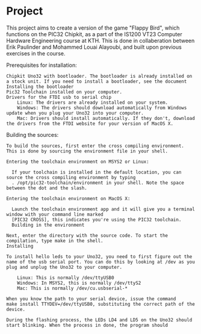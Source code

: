 # Project
This project aims to create a version of the game "Flappy Bird", which functions on the PIC32 Chipkit, as a part of the IS1200 VT23 Computer Hardware Engineering course at KTH. 
This is done in collaberation between Erik Paulinder and Mohammed Louai Alayoubi, and built upon previous exercises in the course. 

Prerequisites for installation:

    Chipkit Uno32 with bootloader. The bootloader is already installed on a stock unit. If you need to install a bootloader, see the document Installing the bootloader
    Pic32 Toolchain installed on your computer.
    Drivers for the FTDI usb to serial chip
        Linux: The drivers are already installed on your system.
        Windows: The drivers should download automatically from Windows update when you plug your Uno32 into your computer.
        Mac: Drivers should install automatically. If they don't, download the drivers from the FTDI website for your version of MacOS X.

Building the sources:

    To build the sources, first enter the cross compiling environment. This is done by sourcing the environment file in your shell.

    Entering the toolchain environment on MSYS2 or Linux:

      If your toolchain is installed in the default location, you can source the cross compiling environment by typing
      . /opt/pic32-toolchain/environment in your shell. Note the space between the dot and the slash.

    Entering the toolchain environment on MacOS X:

      Launch the toolchain environment app and it will give you a terminal window with your command line marked
      [PIC32 CROSS], this indicates you're using the PIC32 toolchain.
      Building in the environment

    Next, enter the directory with the source code. To start the compilation, type make in the shell.
    Installing

    To install hello leds to your Uno32, you need to first figure out the name of the usb serial port. You can do this by looking at /dev as you plug and unplug the Uno32 to your computer.

        Linux: This is normally /dev/ttyUSB0
        Windows: In MSYS2, this is normally /dev/ttyS2
        Mac: This is normally /dev/cu.usbserial-*

    When you know the path to your serial device, issue the command
    make install TTYDEV=/dev/ttyUSB0, substituting the correct path of the device.

    During the flashing process, the LEDs LD4 and LD5 on the Uno32 should start blinking. When the process in done, the program should 
